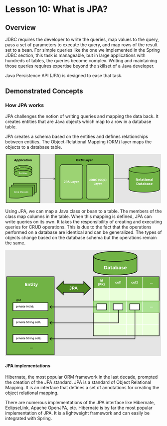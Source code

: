 # Lesson 10: What is JPA?

## Overview

JDBC requires the developer to write the queries, map values to the query, pass a set of parameters to execute the query, and map rows of the result set to a bean. For simple queries like the one we implemented in the Spring JDBC section, this task is manageable, but in large applications with hundreds of tables, the queries become complex. Writing and maintaining those queries requires expertise beyond the skillset of a Java developer. 

Java Persistence API (JPA) is designed to ease that task.

## Demonstrated Concepts

### How JPA works

JPA challenges the notion of writing queries and mapping the data back. It creates entities that are Java objects which map to a row in a database table. 

JPA creates a schema based on the entities and defines relationships between entities. The Object-Relational Mapping (ORM) layer maps the objects to a database table.

<img src="images/img3.png" width="500">

Using JPA, we can map a Java class or bean to a table. The members of the class map columns in the table. When this mapping is defined, JPA can write queries on its own. It takes the responsibility of creating and executing queries for CRUD operations. This is due to the fact that the operations performed on a database are identical and can be generalized. The types of objects change based on the database schema but the operations remain the same.

<img src="images/img4.png" width="500">

#### JPA implementations

Hibernate, the most popular ORM framework in the last decade, prompted the creation of the JPA standard. JPA is a standard of Object Relational Mapping. It is an interface that defines a set of annotations for creating the object relational mapping.

There are numerous implementations of the JPA interface like Hibernate, EclipseLink, Apache OpenJPA, etc. Hibernate is by far the most popular implementation of JPA. It is a lightweight framework and can easily be integrated with Spring.